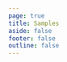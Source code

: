 ```yaml
---
page: true
title: Samples
aside: false
footer: false
outline: false
---
```


<script>
import { defineAsyncComponent } from 'vue'

export default {
  components: {
    ExampleRepl: defineAsyncComponent({
      loader: () => import('./components/Example.vue'),
    })
  }
}
</script>

<ClientOnly>
  <ExampleRepl />
</ClientOnly>
